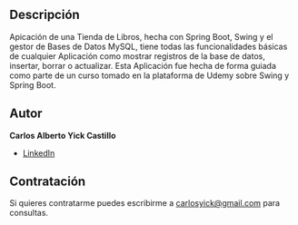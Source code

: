 ## Descripción ##

Apicación de una Tienda de Libros, hecha con Spring Boot, Swing y el gestor de Bases de Datos MySQL, tiene todas las funcionalidades básicas de cualquier Aplicación como mostrar 
registros de la base de datos, insertar, borrar o actualizar. Esta Aplicación fue hecha de forma guiada como parte de un curso tomado en la plataforma de Udemy sobre Swing y Spring Boot. 

## Autor ##
**Carlos Alberto Yick Castillo**

* [LinkedIn](https://www.linkedin.com/in/carlosyick/)

## Contratación ##
Si quieres contratarme puedes escribirme a carlosyick@gmail.com para consultas.
